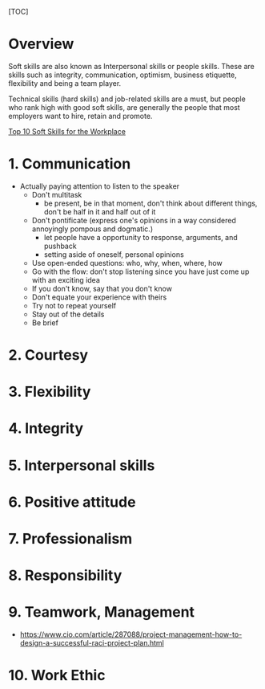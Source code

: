 [TOC]

# Overview

Soft skills are also known as Interpersonal skills or people skills. These are skills such as integrity, communication, optimism, business etiquette, flexibility and being a team player.

Technical skills (hard skills) and job-related skills are a must, but people who rank high with good soft skills, are generally the people that most employers want to hire, retain and promote.

[Top 10 Soft Skills for the Workplace](http://www.goldenwestcollege.edu/careercenter/softskills.html#)

# 1. Communication

- Actually paying attention to listen to the speaker
    + Don't multitask
        * be present, be in that moment, don't think about different
          things, don't be half in it and half out of it
    + Don't pontificate (express one's opinions in a way considered
      annoyingly pompous and dogmatic.)
        * let people have a opportunity to response, arguments, and
          pushback
        * setting aside of oneself, personal opinions
    + Use open-ended questions: who, why, when, where, how
    + Go with the flow: don't stop listening since you have just come up
      with an exciting idea
    + If you don't know, say that you don't know
    + Don't equate your experience with theirs
    + Try not to repeat yourself
    + Stay out of the details
    + Be brief

# 2. Courtesy

# 3. Flexibility

# 4. Integrity

# 5. Interpersonal skills

# 6. Positive attitude

# 7. Professionalism

# 8. Responsibility

# 9. Teamwork, Management

- https://www.cio.com/article/287088/project-management-how-to-design-a-successful-raci-project-plan.html

# 10. Work Ethic
